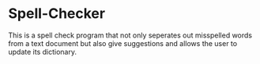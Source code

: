 # Spell-Checker
This is a spell check program that not only seperates out misspelled words from a text document but also give suggestions and allows the user to update its dictionary.
